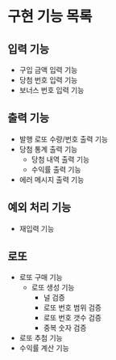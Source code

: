 # 구현 기능 목록

## 입력 기능

- 구입 금액 입력 기능
- 당첨 번호 입력 기능
- 보너스 번호 입력 기능

## 출력 기능

- 발행 로또 수량/번호 출력 기능
- 당첨 통계 출력 기능
    - 당첨 내역 출력 기능
    - 수익률 출력 기능
- 에러 메시지 출력 기능

## 예외 처리 기능

- 재입력 기능

## 로또

- 로또 구매 기능
    - 로또 생성 기능
        - 널 검증
        - 로또 번호 범위 검증
        - 로또 번호 갯수 검증
        - 중복 숫자 검증
- 로또 추첨 기능
- 수익률 계산 기능
